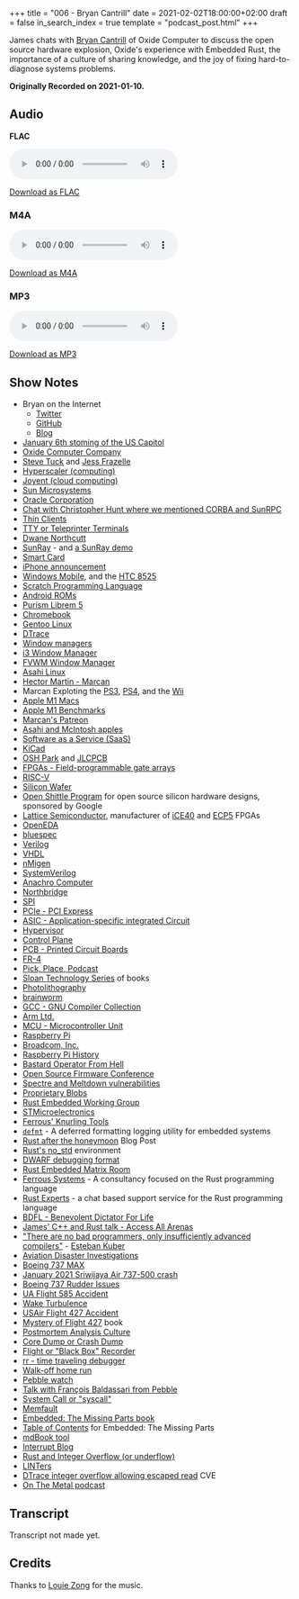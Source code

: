 +++
title = "006 - Bryan Cantrill"
date = 2021-02-02T18:00:00+02:00
draft = false
in_search_index = true
template = "podcast_post.html"
+++

James chats with [Bryan Cantrill](https://twitter.com/bcantrill) of Oxide Computer to discuss the open source hardware explosion, Oxide's experience with Embedded Rust, the importance of a culture of sharing knowledge, and the joy of fixing hard-to-diagnose systems problems.

**Originally Recorded on 2021-01-10.**

<!-- more -->

## Audio

**FLAC**

<audio
    controls
    src="https://delivery.jamescdn.com/2021-02-02-bryan-cantrill.flac">
        Your browser does not support embedding FLAC
</audio>

[Download as FLAC](https://delivery.jamescdn.com/2021-02-02-bryan-cantrill.flac)

### M4A

<audio
    controls
    src="https://delivery.jamescdn.com/2021-02-02-bryan-cantrill.m4a">
        Your browser does not support embedding M4A.
</audio>

[Download as M4A](https://delivery.jamescdn.com/2021-02-02-bryan-cantrill.m4a)

### MP3

<audio
    controls
    src="https://delivery.jamescdn.com/2021-02-02-bryan-cantrill.mp3">
        Your browser does not support embedding MP3.
</audio>

[Download as MP3](https://delivery.jamescdn.com/2021-02-02-bryan-cantrill.mp3)


## Show Notes

* Bryan on the Internet
    * [Twitter](https://twitter.com/bcantrill)
    * [GitHub](https://github.com/bcantrill)
    * [Blog](http://dtrace.org/blogs/bmc)
* [January 6th stoming of the US Capitol](https://en.wikipedia.org/wiki/2021_storming_of_the_United_States_Capitol)
* [Oxide Computer Company](https://oxide.computer/)
* [Steve Tuck](https://www.linkedin.com/in/steve-tuck-02b4313/) and [Jess Frazelle](https://twitter.com/jessfraz)
* [Hyperscaler (computing)](https://en.wikipedia.org/wiki/Hyperscale_computing)
* [Joyent (cloud computing)](https://www.joyent.com/)
* [Sun Microsystems](https://en.wikipedia.org/wiki/Sun_Microsystems)
* [Oracle Corporation](https://en.wikipedia.org/wiki/Oracle_Corporation)
* [Chat with Christopher Hunt where we mentioned CORBA and SunRPC](https://jamesmunns.com/podcast/002-chris/)
* [Thin Clients](https://en.wikipedia.org/wiki/Thin_client)
* [TTY or Teleprinter Terminals](https://en.wikipedia.org/wiki/Teleprinter)
* [Dwane Northcutt](https://www.linkedin.com/in/duanenorthcutt/)
* [SunRay](https://en.wikipedia.org/wiki/Sun_Ray) - and [a SunRay demo](https://www.youtube.com/watch?v=_qQZRC1-w-A)
* [Smart Card](https://en.wikipedia.org/wiki/Smart_card)
* [iPhone announcement](https://www.youtube.com/watch?v=_NE1hp_uDT0)
* [Windows Mobile](https://en.wikipedia.org/wiki/Windows_Mobile), and the [HTC 8525](https://en.wikipedia.org/wiki/HTC_TyTN)
* [Scratch Programming Language](https://scratch.mit.edu/)
* [Android ROMs](https://en.wikipedia.org/wiki/List_of_custom_Android_distributions)
* [Purism Librem 5](https://puri.sm/products/librem-5/)
* [Chromebook](https://en.wikipedia.org/wiki/Chromebook)
* [Gentoo Linux](https://en.wikipedia.org/wiki/Gentoo_Linux)
* [DTrace](https://en.wikipedia.org/wiki/DTrace)
* [Window managers](https://en.wikipedia.org/wiki/Window_manager)
* [i3 Window Manager](https://en.wikipedia.org/wiki/I3_(window_manager))
* [FVWM Window Manager](https://en.wikipedia.org/wiki/FVWM)
* [Asahi Linux](https://asahilinux.org/)
* [Hector Martin - Marcan](https://twitter.com/marcan42)
* Marcan Exploting the [PS3](https://www.cnet.com/news/sonys-playstation-3-experiences-its-biggest-hack-yet/), [PS4](https://fail0verflow.com/blog/2015/console-hacking-2015-liner-notes/), and the [Wii](https://wii.marcan.st/)
* [Apple M1 Macs](https://www.apple.com/mac/m1/)
* [Apple M1 Benchmarks](https://www.tomsguide.com/news/mac-mini-m1-benchmarks-revealed-and-they-crush-intel)
* [Marcan's Patreon](https://www.patreon.com/marcan)
* [Asahi and McIntosh apples](https://asahilinux.org/about/)
* [Software as a Service (SaaS)](https://en.wikipedia.org/wiki/Software_as_a_service)
* [KiCad](https://www.kicad.org/)
* [OSH Park](https://oshpark.com/) and [JLCPCB](https://jlcpcb.com/)
* [FPGAs - Field-programmable gate arrays](https://en.wikipedia.org/wiki/Field-programmable_gate_array)
* [RISC-V](https://en.wikipedia.org/wiki/RISC-V)
* [Silicon Wafer](https://en.wikipedia.org/wiki/Wafer_(electronics))
* [Open Shittle Program](https://efabless.com/open_shuttle_program) for open source silicon hardware designs, sponsored by Google
* [Lattice Semiconductor](https://www.latticesemi.com/), manufacturer of [iCE40](https://www.latticesemi.com/en/Products/FPGAandCPLD/iCE40) and [ECP5](https://www.latticesemi.com/en/Products/FPGAandCPLD/ECP5) FPGAs
* [OpenEDA](https://github.com/parallella/openeda)
* [bluespec](https://bluespec.com/)
* [Verilog](https://en.wikipedia.org/wiki/Verilog)
* [VHDL](https://en.wikipedia.org/wiki/VHDL)
* [nMigen](https://github.com/nmigen/nmigen)
* [SystemVerilog](https://en.wikipedia.org/wiki/SystemVerilog)
* [Anachro Computer](https://anachro.computer)
* [Northbridge](https://en.wikipedia.org/wiki/Northbridge_(computing))
* [SPI](https://en.wikipedia.org/wiki/Serial_Peripheral_Interface)
* [PCIe - PCI Express](https://en.wikipedia.org/wiki/PCI_Express)
* [ASIC - Application-specific integrated Circuit](https://en.wikipedia.org/wiki/Application-specific_integrated_circuit)
* [Hypervisor](https://en.wikipedia.org/wiki/Hypervisor)
* [Control Plane](https://en.wikipedia.org/wiki/Control_plane)
* [PCB - Printed Circuit Boards](https://en.wikipedia.org/wiki/Printed_circuit_board)
* [FR-4](https://en.wikipedia.org/wiki/FR-4)
* [Pick, Place, Podcast](https://podcasts.apple.com/us/podcast/pick-place-podcast/id1518253009)
* [Sloan Technology Series](https://www.broadstreetreview.com/books/the-sloan-technology-series) of books
* [Photolithography](https://en.wikipedia.org/wiki/Photolithography)
* [brainworm](https://en.wikipedia.org/wiki/Earworm)
* [GCC - GNU Compiler Collection](https://en.wikipedia.org/wiki/GNU_Compiler_Collection)
* [Arm Ltd.](https://en.wikipedia.org/wiki/Arm_Ltd.)
* [MCU - Microcontroller Unit](https://en.wikipedia.org/wiki/Microcontroller)
* [Raspberry Pi](https://en.wikipedia.org/wiki/Raspberry_Pi)
* [Broadcom, Inc.](https://en.wikipedia.org/wiki/Broadcom_Inc.)
* [Raspberry Pi History](https://raspberrytips.com/raspberry-pi-history/)
* [Bastard Operator From Hell](https://en.wikipedia.org/wiki/Bastard_Operator_From_Hell)
* [Open Source Firmware Conference](https://osfc.io/)
* [Spectre and Meltdown vulnerabilities](https://en.wikipedia.org/wiki/Spectre_(security_vulnerability))
* [Proprietary Blobs](https://en.wikipedia.org/wiki/Proprietary_device_driver)
* [Rust Embedded Working Group](https://github.com/rust-embedded/wg)
* [STMicroelectronics](https://en.wikipedia.org/wiki/STMicroelectronics)
* [Ferrous' Knurling Tools](https://knurling.ferrous-systems.com/)
* [`defmt`](https://knurling.ferrous-systems.com/tools/#defmt) - A deferred formatting logging utility for embedded systems
* [Rust after the honeymoon](http://dtrace.org/blogs/bmc/2020/10/11/rust-after-the-honeymoon/) Blog Post
* [Rust's no_std](https://rust-embedded.github.io/book/intro/no-std.html) environment
* [DWARF debugging format](https://en.wikipedia.org/wiki/DWARF)
* [Rust Embedded Matrix Room](https://app.element.io/#/room/#rust-embedded:matrix.org)
* [Ferrous Systems](ferrous-systems.com/) - A consultancy focused on the Rust programming language
* [Rust Experts](https://ferrous-systems.com/rust-experts/) - a chat based support service for the Rust programming language
* [BDFL - Benevolent Dictator For Life](https://en.wikipedia.org/wiki/Benevolent_dictator_for_life)
* [James' C++ and Rust talk - Access All Arenas](https://www.youtube.com/watch?v=HiWkMFE8uRE)
* ["There are no bad programmers, only insufficiently advanced compilers"](https://twitter.com/ekuber/status/1319476290395664384) - [Esteban Kuber](https://twitter.com/ekuber/)
* [Aviation Disaster Investigations](https://en.wikipedia.org/wiki/Aviation_accidents_and_incidents)
* [Boeing 737 MAX](https://en.wikipedia.org/wiki/Boeing_737_MAX)
* [January 2021 Sriwijaya Air 737-500 crash](https://www.bloomberg.com/news/articles/2021-01-20/faulty-automatic-throttle-eyed-in-indonesia-jet-crash-probe)
* [Boeing 737 Rudder Issues](https://en.wikipedia.org/wiki/Boeing_737_rudder_issues)
* [UA Flight 585 Accident](https://en.wikipedia.org/wiki/United_Airlines_Flight_585)
* [Wake Turbulence](https://en.wikipedia.org/wiki/Wake_turbulence)
* [USAir Flight 427 Accident](https://en.wikipedia.org/wiki/USAir_Flight_427)
* [Mystery of Flight 427](https://www.amazon.com/Mystery-Flight-427-Inside-Investigation/dp/1588340899) book
* [Postmortem Analysis Culture](https://sre.google/sre-book/postmortem-culture/)
* [Core Dump or Crash Dump](https://en.wikipedia.org/wiki/Core_dump)
* [Flight or "Black Box" Recorder](https://en.wikipedia.org/wiki/Flight_recorder)
* [rr - time traveling debugger](https://rr-project.org/)
* [Walk-off home run](https://en.wikipedia.org/wiki/Walk-off_home_run)
* [Pebble watch](https://en.wikipedia.org/wiki/Pebble_(watch))
* [Talk with François Baldassari from Pebble](https://jamesmunns.com/podcast/004-francois/)
* [System Call or "syscall"](https://en.wikipedia.org/wiki/System_call)
* [Memfault](https://memfault.com/)
* [Embedded: The Missing Parts book](https://emp.jamesmunns.com/)
* [Table of Contents](https://gist.github.com/jamesmunns/33743c451372b36701a773304f6f771e) for Embedded: The Missing Parts
* [mdBook tool](https://github.com/rust-lang/mdBook)
* [Interrupt Blog](https://interrupt.memfault.com/blog/)
* [Rust and Integer Overflow (or underflow)](https://doc.rust-lang.org/book/ch03-02-data-types.html#integer-overflow)
* [LINTers](https://en.wikipedia.org/wiki/Lint_(software))
* [DTrace integer overflow allowing escaped read](https://www.cvedetails.com/cve/CVE-2016-1826/) CVE
* [On The Metal podcast](https://oxide.computer/podcast/)

## Transcript

Transcript not made yet.

## Credits

Thanks to [Louie Zong](https://louiezong.bandcamp.com/) for the music.
